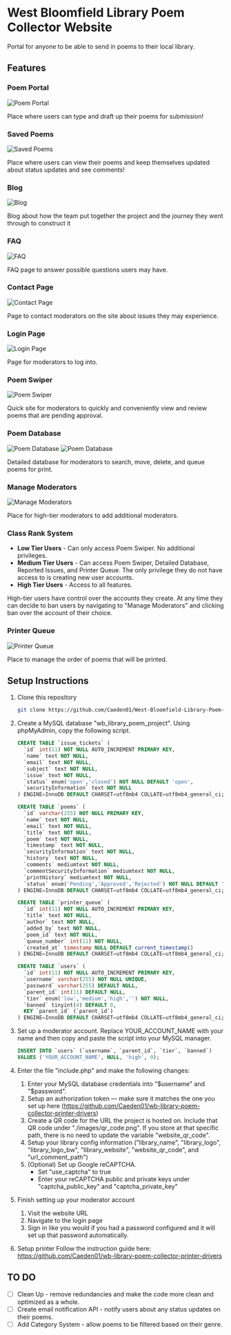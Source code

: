# West Bloomfield Library Poem Collector Website

Portal for anyone to be able to send in poems to their local library.

## Features

### Poem Portal
![Poem Portal](https://github.com/user-attachments/assets/fed1b1fe-77e8-45ad-bcb2-8bd36e69eba2)

Place where users can type and draft up their poems for submission!

### Saved Poems
![Saved Poems](https://github.com/user-attachments/assets/70f8761d-7c51-4f6e-8a54-7daa95abe29c)

Place where users can view their poems and keep themselves updated about status updates and see comments!

### Blog
![Blog](https://github.com/user-attachments/assets/194f15c0-b3b0-43e1-8177-4db939925b79)

Blog about how the team put together the project and the journey they went through to construct it

### FAQ
![FAQ](https://github.com/user-attachments/assets/f1911871-e186-4c6b-93e4-da885fb5402e)

FAQ page to answer possible questions users may have.

### Contact Page
![Contact Page](https://github.com/user-attachments/assets/2de728c5-f57e-4d58-8fc1-8e1945950f1b)

Page to contact moderators on the site about issues they may experience.

### Login Page
![Login Page](https://github.com/user-attachments/assets/d5c69154-6aff-49b5-9437-714dd00a37a5)

Page for moderators to log into.

### Poem Swiper
![Poem Swiper](https://github.com/user-attachments/assets/f82e211c-45de-4a72-909e-91b1df1418a0)

Quick site for moderators to quickly and conveniently view and review poems that are pending approval.

### Poem Database
![Poem Database](https://github.com/user-attachments/assets/5092475c-7190-4608-a359-2116a8557ff6)
![Poem Database](https://github.com/user-attachments/assets/626702ab-643b-44c1-ae49-99d2e5cc82a4)

Detailed database for moderators to search, move, delete, and queue poems for print.

### Manage Moderators
![Manage Moderators](https://github.com/user-attachments/assets/4add147d-5a38-414e-af24-1619faadc912)

Place for high-tier moderators to add additional moderators.

### Class Rank System

- **Low Tier Users** - Can only access Poem Swiper. No additional privileges.
- **Medium Tier Users** - Can access Poem Swiper, Detailed Database, Reported Issues, and Printer Queue. The only privilege they do not have access to is creating new user accounts.
- **High Tier Users** - Access to all features.

High-tier users have control over the accounts they create. At any time they can decide to ban users by navigating to "Manage Moderators" and clicking ban over the account of their choice.

### Printer Queue
![Printer Queue](https://github.com/user-attachments/assets/a5c444dd-e187-409a-9815-b56a83c32170)

Place to manage the order of poems that will be printed.

## Setup Instructions

1. Clone this repository
    ```bash
    git clone https://github.com/Caeden01/West-Bloomfield-Library-Poem-Collector
    ```

2. Create a MySQL database "wb_library_poem_project". Using phpMyAdmin, copy the following script.
    ```sql
    CREATE TABLE `issue_tickets` (
      `id` int(11) NOT NULL AUTO_INCREMENT PRIMARY KEY,
      `name` text NOT NULL,
      `email` text NOT NULL,
      `subject` text NOT NULL,
      `issue` text NOT NULL,
      `status` enum('open','closed') NOT NULL DEFAULT 'open',
      `securityInformation` text NOT NULL
    ) ENGINE=InnoDB DEFAULT CHARSET=utf8mb4 COLLATE=utf8mb4_general_ci;

    CREATE TABLE `poems` (
      `id` varchar(255) NOT NULL PRIMARY KEY,
      `name` text NOT NULL,
      `email` text NOT NULL,
      `title` text NOT NULL,
      `poem` text NOT NULL,
      `timestamp` text NOT NULL,
      `securityInformation` text NOT NULL,
      `history` text NOT NULL,
      `comments` mediumtext NOT NULL,
      `commentSecurityInformation` mediumtext NOT NULL,
      `printHistory` mediumtext NOT NULL,
      `status` enum('Pending','Approved','Rejected') NOT NULL DEFAULT 'Pending'
    ) ENGINE=InnoDB DEFAULT CHARSET=utf8mb4 COLLATE=utf8mb4_general_ci;

    CREATE TABLE `printer_queue` (
      `id` int(11) NOT NULL AUTO_INCREMENT PRIMARY KEY,
      `title` text NOT NULL,
      `author` text NOT NULL,
      `added_by` text NOT NULL,
      `poem_id` text NOT NULL,
      `queue_number` int(11) NOT NULL,
      `created_at` timestamp NULL DEFAULT current_timestamp()
    ) ENGINE=InnoDB DEFAULT CHARSET=utf8mb4 COLLATE=utf8mb4_general_ci;

    CREATE TABLE `users` (
      `id` int(11) NOT NULL AUTO_INCREMENT PRIMARY KEY,
      `username` varchar(255) NOT NULL UNIQUE,
      `password` varchar(255) DEFAULT NULL,
      `parent_id` int(11) DEFAULT NULL,
      `tier` enum('low','medium','high','') NOT NULL,
      `banned` tinyint(4) DEFAULT 0,
      KEY `parent_id` (`parent_id`)
    ) ENGINE=InnoDB DEFAULT CHARSET=utf8mb4 COLLATE=utf8mb4_general_ci;
    ```

3. Set up a moderator account. Replace YOUR_ACCOUNT_NAME with your name and then copy and paste the script into your MySQL manager.
    ```sql
    INSERT INTO `users` (`username`, `parent_id`, `tier`, `banned`)
    VALUES ('YOUR_ACCOUNT_NAME', NULL, 'high', 0);
    ```

4. Enter the file "include.php" and make the following changes:
    1. Enter your MySQL database credentials into "$username" and "$password".
    2. Setup an authorization token — make sure it matches the one you set up here (https://github.com/Caeden01/wb-library-poem-collector-printer-drivers)
    3. Create a QR code for the URL the project is hosted on. Include that QR code under "./images/qr_code.png". If you store at that specific path, there is no need to update the variable "website_qr_code".
    4. Setup your library config information ("library_name", "library_logo", "library_logo_bw", "library_website", "website_qr_code", and "url_comment_path")
    5. (Optional) Set up Google reCAPTCHA.
        - Set "use_captcha" to true
        - Enter your reCAPTCHA public and private keys under "captcha_public_key" and "captcha_private_key"

5. Finish setting up your moderator account
    1. Visit the website URL
    2. Navigate to the login page
    3. Sign in like you would if you had a password configured and it will set up that password automatically.

6. Setup printer
    Follow the instruction guide here: https://github.com/Caeden01/wb-library-poem-collector-printer-drivers

## TO DO

- [ ] Clean Up - remove redundancies and make the code more clean and optimized as a whole.
- [ ] Create email notification API - notify users about any status updates on their poems.
- [ ] Add Category System - allow poems to be filtered based on their genre.
